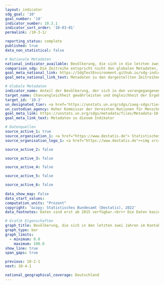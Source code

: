 ```yaml
---
layout: indicator    
sdg_goal: '10'    
goal_number: '10'    
indicator_number: 10.3.1    
indicator_sort_order: '10-03-01'    
permalink: /10-3-1/    

reporting_status: complete    
published: true    
data_non_statistical: false    

# Nationale Metadaten    
national_indicator_available: Bevölkerung, die sich in die letzten zwei Jahren im Kontakt mit öffentlichen Diensten diskriminiert gefühlt hat    
comparison_sdg: Die Zeitreihe entspricht nicht den globalen Metadaten, bietet aber zusätzliche Informationen.    
goal_meta_national_link: https://SdgTestEnvironment.github.io/sdg-indicators/public/MetaDe/10.3.1.pdf    
goal_meta_national_link_text: Metadaten zu den dargestellten Zeitreihen    

# Globale Metadaten    
indicator_name: Anteil der Bevölkerung, der sich in den vorangegangenen 12 Monaten wegen eines nach den internationalen Menschenrechtsnormen verbotenen Diskriminierungsgrunds persönlich diskriminiert oder belästigt gefühlt hat    
target_name: Chancengleichheit gewährleisten und Ungleichheit der Ergebnisse reduzieren, namentlich durch die Abschaffung diskriminierender Gesetze, Politiken und Praktiken und die Förderung geeigneter gesetzgeberischer, politischer und sonstiger Maßnahmen in dieser Hinsicht    
target_id: '10.3'    
un_designated_tier: <a href='https://unstats.un.org/sdgs/iaeg-sdgs/tier-classification/' title='Klicken Sie hier um weitere Informationen zur UN-Tier-Klassifikation zu erhalten.'  target='_blank'>Tier II</a>    
un_custodian_agency: Hoher Kommissar der Vereinten Nationen für Menschenrechte (OHCHR)    
goal_meta_link: https://unstats.un.org/sdgs/metadata/files/Metadata-10-03-01.pdf    
goal_meta_link_text: Metadaten zu diesem Indikator        

# Datenquellen
source_active_1: true
source_organisation_1: <a href="https://www.destatis.de"> Statistisches Bundesamt (Destatis) </a>
source_organisation_logo_1: <a href="https://www.destatis.de"><img src="https://g205sdgs.github.io/sdg-indicators/public/OrgImgDe/destatis.png" alt="Logo destatis" style="height:60px; width:148px"/></a>

source_active_2: false

source_active_3: false

source_active_4: false

source_active_5: false

source_active_6: false
    
data_show_map: False    
data_start_values:     
computation_units: "Prozent"    
copyright: '&copy; Statistisches Bundesamt (Destatis), 2022'    
data_footnotes: Daten sind erst ab 2015 verfügbar.<br>• Die Daten basieren auf einer Sonderauswertung und sind nicht öffentlich zugänglich.    

# Grafik Eigenschaften    
graph_title: Bevölkerung, die sich in den letzten zwei Jahren im Kontakt mit öffentlichen Diensten diskriminiert gefühlt hat    
graph_type: bar    
graph_limits:
  - minimum: 0.0
    maximum: 100.0
show_line: true
span_gaps: true    

previous: 10-2-1    
next: 10-4-1    

national_geographical_coverage: Deutschland    
---
```


<span></span>